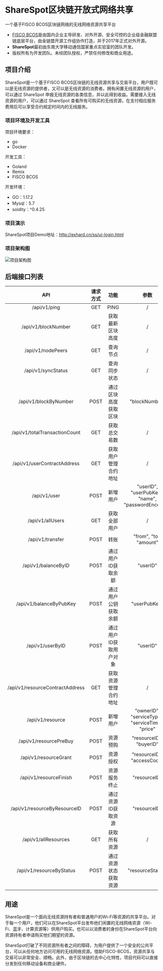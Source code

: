 # ShareSpot区块链开放式网络共享

一个基于FISCO BCOS区块链网络的无线网络资源共享平台

- [FISCO BCOS](https://fisco-bcos-documentation.readthedocs.io/zh_CN/latest/docs/introduction.html)是由国内企业主导研发、对外开源、安全可控的企业级金融联盟链底层平台，由金链盟开源工作组协作打造，并于2017年正式对外开源。
- **ShareSpot**最初由东南大学移动通信国家重点实验室的团队开发。
- 版权所有为开发团队。未经团队授权，严禁任何修改和商业用途。

## 项目介绍

ShareSpot是一个基于FISCO BCOS区块链的无线资源共享与交易平台，用户既可以是无线资源的提供者，又可以是无线资源的消费者。拥有闲置无线资源的用户，可以通过 ShareSpot 申报无线资源的各类信息，并以此得到收益。需要接入无线资源的用户，可以通过 ShareSpot 查看所有可购买的无线资源，在支付相应服务费用后可以享受合约规定时间内的无线服务。

### 项目环境及开发工具

项目环境要求：

- go
- Docker

开发工具：

- Goland
- Remix
- FISCO BCOS

开发环境：

- GO：1.17.2
- Mysql：5.7
- soidity：^0.4.25

### 项目演示

ShareSpot项目Demo地址：http://exhard.cn/ss/ui-login.html

### 项目架构图

![项目架构图](https://luochengyu.oss-cn-beijing.aliyuncs.com/img/%E6%9E%B6%E6%9E%84.png)

## 后端接口列表

|               API               | 请求方式 |          功能          |                       参数                        |
| :-----------------------------: | :------: | :--------------------: | :-----------------------------------------------: |
|          /api/v1/ping           |   GET    |          PING          |                         /                         |
|       /api/v1/blockNumber       |   GET    |    获取最新区块高度    |                         /                         |
|        /api/v1/nodePeers        |   GET    |        查询节点        |                         /                         |
|       /api/v1/syncStatus        |   GET    |      查询同步状态      |                         /                         |
|      /api/v1/blockByNumber      |   POST   |  通过区块高度获取区块  |                   "blockNumber"                   |
|  /api/v1/totalTransactionCount  |   GET    |      获取总交易数      |                         /                         |
|   /api/v1/userContractAddress   |   GET    |  获取用户管理合约地址  |                         /                         |
|          /api/v1/user           |   POST   |        新增用户        | "userID", "userPubKey", "name", "passwordEncoded" |
|        /api/v1/allUsers         |   GET    |      获取全部用户      |                         /                         |
|        /api/v1/transfer         |   POST   |          转账          |              "from", "to", "amount"               |
|       /api/v1/balanceByID       |   POST   |   通过用户ID获取余额   |                     "userID"                      |
|     /api/v1/balanceByPubKey     |   POST   |  通过用户公钥获取余额  |                   "userPubKey"                    |
|        /api/v1/userByID         |   POST   | 通过用户ID获取用户对象 |                     "userID"                      |
| /api/v1/resourceContractAddress |   GET    |  获取资源管理合约地址  |                         /                         |
|        /api/v1/resource         |   POST   |        新增用户        | "ownerID", "serviceType", "serviceTime", "price"  |
|     /api/v1/resourcePreBuy      |   POST   |        资源预购        |              "resourceID", "buyerID"              |
|      /api/v1/resourceGrant      |   POST   |        资源授权        |            "resourceID", "accessCode"             |
|     /api/v1/resourceFinish      |   POST   |      资源服务终止      |                   "resourceID"                    |
|  /api/v1/resourceByResourceID   |   POST   |   通过资源ID获取资源   |                   "resourceID"                    |
|      /api/v1/allResources       |   GET    |      获取所有资源      |                         /                         |
|    /api/v1/resourceByStatus     |   POST   |  通过资源状态获取资源  |                 "resourceStatus"                  |

## 用途

ShareSpot是一个面向无线资源持有者和普通用户的Wi-Fi等资源的共享平台。对于每一个用户，他们可以在ShareSpot平台发布他们闲置的无线网络资源（Wi-Fi、蓝牙、计算资源等）供用户购买。也可以以消费者的身份在ShareSpot平台向资源持有者申请购买他们期望的资源。

ShareSpot打破了不同资源所有者之间的障碍，为用户提供了一个安全的公共平台，可以从任何地方访问可用的无线网络资源。借助FISCO-BCOS，资源共享与交易可以非常安全、顺畅。此外，由于区块链的去中心化特性，项目代码可以直接分发到任何移动设备和商业硬件。
